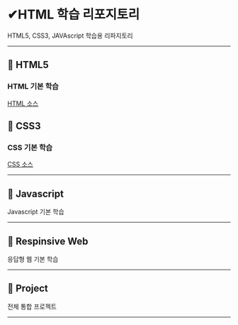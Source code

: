 # ✔HTML 학습 리포지토리
HTML5, CSS3, JAVAscript 학습용 리파지토리
___ 

## 🔸 HTML5 


### HTML 기본 학습
[HTML 소스](https://github.com/JaehyeonHeo/StudyHTML/tree/main/01_HTML)

## 🔸 CSS3 
### CSS 기본 학습
[CSS 소스](https://github.com/JaehyeonHeo/StudyHTML/tree/main/02_CSS)

___
## 🔸 Javascript
Javascript 기본 학습 
___
## 🔸 Respinsive Web
응답형 웹 기본 학습 
___
## 🔸 Project
전체 통합 프로젝트 
___

